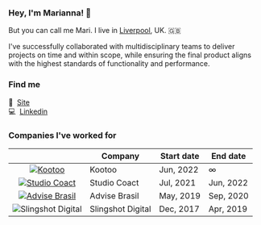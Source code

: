### Hey, I'm Marianna! 👋

But you can call me Mari. 
I live in [Liverpool](https://goo.gl/maps/UgTvmy69xTvxgZ2Y6?coh=178571&entry=tt]), UK. 🇬🇧

I've successfully collaborated with multidisciplinary teams to deliver projects on time and within scope, while ensuring the final product aligns with the highest standards of functionality and performance.
&nbsp;

### Find me 

🚀 &nbsp;[Site](https://agyrafa.com)<br />
💻 &nbsp;[Linkedin](https://www.linkedin.com/in/agyrafa/)<br />


### Companies I've worked for

|                                                                                           | Company                     | Start date     | End date      |
|:-----------------------------------------------------------------------------------------:|-----------------------------|----------------|---------------|
| [![Kootoo](https://i.imgur.com/FXHYJnA.png)](https://kootoo.co.uk)                        | Kootoo                      | Jun, 2022      | ∞             |
| [![Studio Coact](https://i.imgur.com/O3naiH3.jpg)](https://studiocoact.co.uk)             | Studio Coact                | Jul, 2021      | Jun, 2022     |
| [![Advise Brasil](https://i.imgur.com/7PCNvps.png)](https://advise.com.br)                | Advise Brasil               | May, 2019      | Sep, 2020     |
| ![Slingshot Digital](https://i.imgur.com/wEDuyMS.png)                                     | Slingshot Digital           | Dec, 2017      | Apr, 2019     |
